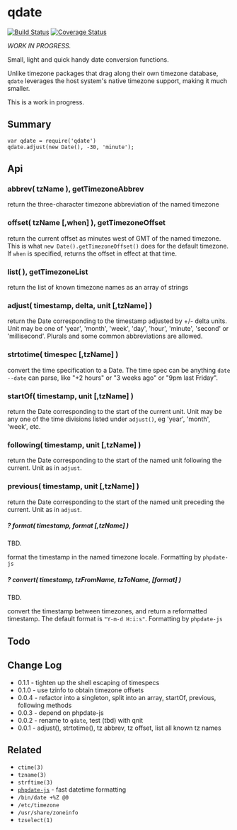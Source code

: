 qdate
=====
[![Build Status](https://api.travis-ci.org/andrasq/node-qdate.svg?branch=master)](https://travis-ci.org/andrasq/node-qdate?branch=master)
[![Coverage Status](https://codecov.io/github/andrasq/node-qdate/coverage.svg?branch=master)](https://codecov.io/github/andrasq/node-qdate?branch=master)

_WORK IN PROGRESS._

Small, light and quick handy date conversion functions.

Unlike timezone packages that drag along their own timezone database, `qdate`
leverages the host system's native timezone support, making it much smaller.

This is a work in progress.


Summary
-------

    var qdate = require('qdate')
    qdate.adjust(new Date(), -30, 'minute');


Api
---

### abbrev( tzName ), getTimezoneAbbrev

return the three-character timezone abbreviation of the named timezone

### offset( tzName [,when] ), getTimezoneOffset

return the current offset as minutes west of GMT of the named timezone.  This is what
`new Date().getTimezoneOffset()` does for the default timezone.  If `when` is specified,
returns the offset in effect at that time.

### list( ), getTimezoneList

return the list of known timezone names as an array of strings

### adjust( timestamp, delta, unit [,tzName] )

return the Date corresponding to the timestamp adjusted by +/- delta units.  Unit
may be one of 'year', 'month', 'week', 'day', 'hour', 'minute', 'second' or
'millisecond'.  Plurals and some common abbreviations are allowed.

### strtotime( timespec [,tzName] )

convert the time specification to a Date.  The time spec can be anything `date
--date` can parse, like "+2 hours" or "3 weeks ago" or "9pm last Friday".

### startOf( timestamp, unit [,tzName] )

return the Date corresponding to the start of the current unit.  Unit may be any
one of the time divisions listed under `adjust()`, eg 'year', 'month', 'week',
etc.

### following( timestamp, unit [,tzName] )

return the Date corresponding to the start of the named unit following the current.
Unit as in `adjust`.

### previous( timestamp, unit [,tzName] ) 

return the Date corresponding to the start of the named unit preceding the current.
Unit as in `adjust`.

##### ? format( timestamp, format [,tzName] )

TBD.

format the timestamp in the named timezone locale.
Formatting by `phpdate-js`


##### ? convert( timestamp, tzFromName, tzToName, [format] )

TBD.

convert the timestamp between timezones, and return a reformatted timestamp.
The default format is `"Y-m-d H:i:s"`.  Formatting by `phpdate-js`


Todo
----


Change Log
----------

- 0.1.1 - tighten up the shell escaping of timespecs
- 0.1.0 - use tzinfo to obtain timezone offsets
- 0.0.4 - refactor into a singleton, split into an array, startOf, previous, following methods
- 0.0.3 - depend on phpdate-js
- 0.0.2 - rename to `qdate`, test (tbd) with qnit
- 0.0.1 - adjust(), strtotime(), tz abbrev, tz offset, list all known tz names

Related
-------

- `ctime(3)`
- `tzname(3)`
- `strftime(3)`
- [`phpdate-js`](https://npmjs.com/package/phpdate-js) - fast datetime formatting
- `/bin/date +%Z @0`
- `/etc/timezone`
- `/usr/share/zoneinfo`
- `tzselect(1)`
